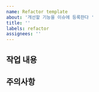 ```yaml
---
name: Refactor template
about: '개선할 기능을 이슈에 등록한다 '
title: ''
labels: refactor
assignees: ''
---
```


## 작업 내용

## 주의사항
